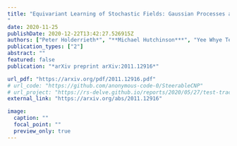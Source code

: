 ```yaml
---
title: "Equivariant Learning of Stochastic Fields: Gaussian Processes and Steerable Conditional Neural Processes
"
date: 2020-11-25
publishDate: 2020-12-22T13:42:27.526915Z
authors: ["Peter Holderrieth*", "**Michael Hutchinson***", "Yee Whye Teh"]
publication_types: ["2"]
abstract: ""
featured: false
publication: "*arXiv preprint arXiv:2011.12916*"

url_pdf: "https://arxiv.org/pdf/2011.12916.pdf"
# url_code: "https://github.com/anonymous-code-0/SteerableCNP"
# url_project: "https://rs-delve.github.io/reports/2020/05/27/test-trace-isolate.html"
external_link: "https://arxiv.org/abs/2011.12916"

image:
  caption: ""
  focal_point: ""
  preview_only: true
---
```


